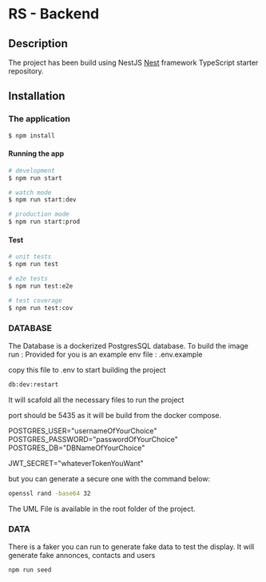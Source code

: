 # RS - Backend

## Description

The project has been build using NestJS
[Nest](https://github.com/nestjs/nest) framework TypeScript starter repository.

## Installation

### The application

```bash
$ npm install
```

#### Running the app

```bash
# development
$ npm run start

# watch mode
$ npm run start:dev

# production mode
$ npm run start:prod
```

#### Test

```bash
# unit tests
$ npm run test

# e2e tests
$ npm run test:e2e

# test coverage
$ npm run test:cov
```

### DATABASE

The Database is a dockerized PostgresSQL database. To build the image run :
Provided for you is an example env file : .env.example

copy this file to .env to start building the project

```bash
db:dev:restart
```

It will scafold all the necessary files to run the project

port should be 5435 as it will be build from the docker compose.

POSTGRES_USER="usernameOfYourChoice"
POSTGRES_PASSWORD="passwordOfYourChoice"
POSTGRES_DB="DBNameOfYourChoice"

JWT_SECRET="whateverTokenYouWant"

but you can generate a secure one with the command below:

```bash
openssl rand -base64 32
```

The UML File is available in the root folder of the project.

### DATA

There is a faker you can run to generate fake data to test the display.
It will generate fake annonces, contacts and users

```bash
npm run seed
```
